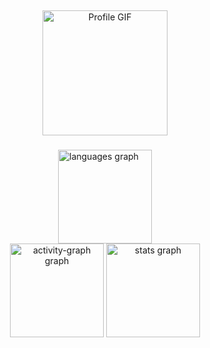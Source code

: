 <h2 align="center"></h2>

###

<div align="center">
  <!-- GIF at the top -->
  <img src="https://github.com/user-attachments/assets/d8e8f0d2-6df7-4614-86b3-379530d89b6c" height="200" alt="Profile GIF" />
</div>

###

<div align="center">
  <div align="right" style="display: inline-block; text-align: left;">
    <!-- Language Stats Box on the Right -->
    <img src="https://github-readme-stats.vercel.app/api/top-langs?username=SumitM0432&locale=en&hide_title=true&layout=compact&card_width=320&langs_count=5&theme=tokyonight&hide_border=true" height="150" alt="languages graph" />
  </div>

  <br clear="both">

  <!-- Activity Graph Below -->
  <img src="https://github-readme-activity-graph.vercel.app/graph?username=SumitM0432&theme=tokyo-night&area=true&hide_border=true&hide_title=true" height="150" alt="activity-graph graph" />

  <!-- Commit History Box Below -->
  <img src="https://github-readme-stats.vercel.app/api?username=SumitM0432&hide_title=true&hide_rank=true&show_icons=true&include_all_commits=true&count_private=true&disable_animations=true&theme=tokyonight&locale=en&hide_border=true" height="150" alt="stats graph" />
</div>

